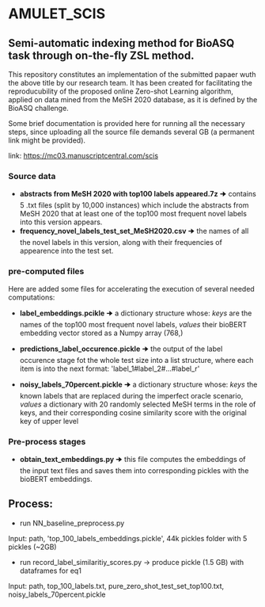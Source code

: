 # AMULET_SCIS

## Semi-automatic indexing method for BioASQ task through on-the-fly ZSL method.

This repository constitutes an implementation of the submitted papaer wuth the above title by our research team.
It has been created for facilitating the reproducubility of the proposed online Zero-shot Learning algorithm, applied on data mined from the MeSH 2020 database, as it is defined by the BioASQ challenge.

Some brief documentation is provided here for running all the necessary steps, since uploading all the source file demands several GB (a permanent link might be provided). 

link: https://mc03.manuscriptcentral.com/scis


### Source data

- **abstracts from MeSH 2020 with top100 labels appeared.7z** 🠊 contains 5 .txt files (split by 10,000 instances) which include the abstracts from MeSH 2020 that at least one of the top100 most frequent novel labels into this version appears.
- **frequency_novel_labels_test_set_MeSH2020.csv**  🠊 the names of all the novel labels in this version, along with their frequencies of appearence into the test set.

### pre-computed files

Here are added some files for accelerating the execution of several needed computations:

- **label_embeddings.pcikle** 🠊 a dictionary structure whose: *keys* are the names of the top100 most frequent novel labels, *values* their bioBERT embedding vector stored as a Numpy array (768,)

- **predictions_label_occurence.pickle** 🠊 the output of the label occurence stage fot the whole test size into a list structure, where each item is into the next format: 'label_1#label_2#...#label_r'

- **noisy_labels_70percent.pickle** 🠊 a dictionary structure whose: *keys* the known labels that are replaced during the imperfect oracle scenario, *values* a dictionary with 20 randomly selected MeSH terms in the role of keys, and their corresponding cosine similarity score with the original key of upper level


### Pre-process stages

- **obtain_text_embeddings.py** 🠊 this file computes the embeddings of the input text files and saves them into corresponding pickles with the bioBERT embeddings.


## Process:

 - run NN_baseline_preprocess.py 
 
 Input: path, 'top_100_labels_embeddings.pickle', 44k pickles folder with 5 pickles (~2GB)
 
 - run record_label_similaritiy_scores.py -> produce pickle (1.5 GB) with dataframes for eq1
 
 Input: path, top_100_labels.txt, pure_zero_shot_test_set_top100.txt, noisy_labels_70percent.pickle
